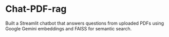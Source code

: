 # Chat-PDF-rag
Built a Streamlit chatbot that answers questions from uploaded PDFs using Google Gemini embeddings and FAISS for semantic search.
